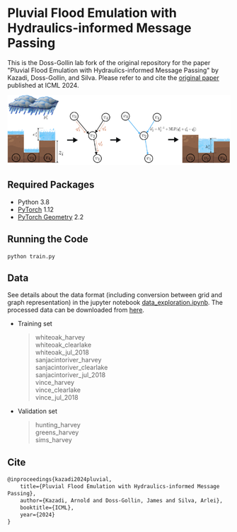 # Pluvial Flood Emulation with Hydraulics-informed Message Passing  

This is the Doss-Gollin lab fork of the original repository for the paper "Pluvial Flood Emulation with Hydraulics-informed Message Passing" by Kazadi, Doss-Gollin, and Silva. Please refer to and cite the [original paper](https://openreview.net/forum?id=kIHIA6Lr0B&noteId=kIHIA6Lr0B) published at ICML 2024.

![Model framework](fig/framework3.png) 



 ## Required Packages
* Python 3.8
* [PyTorch](https://pytorch.org/) 1.12
* [PyTorch Geometry](https://pytorch-geometric.readthedocs.io/) 2.2

## Running the Code 
    python train.py 

## Data 
See details about the data format (including conversion between grid and graph representation) in the jupyter notebook [data_exploration.ipynb](./data_exploration.ipynb). The  processed data can be downloaded from [here](https://zenodo.org/records/12425639). 

- Training set 
    > whiteoak_harvey  
    whiteoak_clearlake  
    whiteoak_jul_2018  
    sanjacintoriver_harvey  
    sanjacintoriver_clearlake  
    sanjacintoriver_jul_2018  
    vince_harvey  
    vince_clearlake  
    vince_jul_2018  

- Validation set 
    > hunting_harvey  
        greens_harvey  
        sims_harvey 


## Cite 
    @inproceedings{kazadi2024pluvial,
        title={Pluvial Flood Emulation with Hydraulics-informed Message Passing},
        author={Kazadi, Arnold and Doss-Gollin, James and Silva, Arlei},
        booktitle={ICML},
        year={2024}
    }

